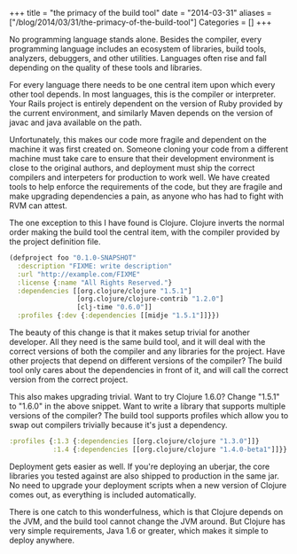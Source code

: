 +++
title = "the primacy of the build tool"
date = "2014-03-31"
aliases = ["/blog/2014/03/31/the-primacy-of-the-build-tool"]
Categories = []
+++

No programming language stands alone. Besides the compiler, every
programming language includes an ecosystem of libraries, build tools,
analyzers, debuggers, and other utilities. Languages often rise and fall
depending on the quality of these tools and libraries.

For every language there needs to be one central item upon which every
other tool depends. In most languages, this is the compiler or
interpreter. Your Rails project is entirely dependent on the version of
Ruby provided by the current environment, and similarly Maven depends on
the version of javac and java available on the path.

Unfortunately, this makes our code more fragile and dependent on the
machine it was first created on. Someone cloning your code from a
different machine must take care to ensure that their development
environment is close to the original authors, and deployment must ship
the correct compilers and interpeters for production to work well. We
have created tools to help enforce the requirements of the code, but
they are fragile and make upgrading dependencies a pain, as anyone who
has had to fight with RVM can attest.

The one exception to this I have found is Clojure. Clojure inverts the
normal order making the build tool the central item, with the compiler
provided by the project definition file.

``` clojure
(defproject foo "0.1.0-SNAPSHOT"
  :description "FIXME: write description"
  :url "http://example.com/FIXME"
  :license {:name "All Rights Reserved."}
  :dependencies [[org.clojure/clojure "1.5.1"]
                 [org.clojure/clojure-contrib "1.2.0"]
                 [clj-time "0.6.0"]]
  :profiles {:dev {:dependencies [[midje "1.5.1"]]}})
```


The beauty of this change is that it makes setup trivial for another
developer. All they need is the same build tool, and it will deal with
the correct versions of both the compiler and any libraries for the
project. Have other projects that depend on different versions of the
compiler? The build tool only cares about the dependencies in front of
it, and will call the correct version from the correct project.

This also makes upgrading trivial. Want to try Clojure 1.6.0? Change
"1.5.1" to "1.6.0" in the above snippet. Want to write a library that
supports multiple versions of the compiler? The build tool supports
profiles which allow you to swap out compilers trivially because it's
just a dependency.


``` clojure
:profiles {:1.3 {:dependencies [[org.clojure/clojure "1.3.0"]]}
           :1.4 {:dependencies [[org.clojure/clojure "1.4.0-beta1"]]}}
```

Deployment gets easier as well. If you're deploying an uberjar, the core
libraries you tested against are also shipped to production in the same
jar. No need to upgrade your deployment scripts when a new version of
Clojure comes out, as everything is included automatically.

There is one catch to this wonderfulness, which is that Clojure depends
on the JVM, and the build tool cannot change the JVM around. But Clojure
has very simple requirements, Java 1.6 or greater, which
makes it simple to deploy anywhere.
